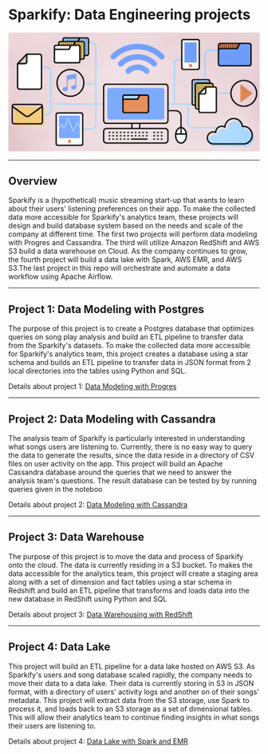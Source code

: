 # Sparkify: Data Engineering projects

![(@Data Engineer)| center](https://raw.githubusercontent.com/evelynle28/Sparkify/master/data-modeling-with-postgres/img/data-engineering-illustration.jpg)

---
## Overview

Sparkify is a (hypothetical) music streaming start-up that wants to learn about their users' listening preferences on their app. To make the collected data more accessible for Sparkify's analytics team, these projects will design and build database system based on the needs and scale of the company at different time. The first two projects will perform data modeling with Progres and Cassandra. The third will utilize Amazon RedShift and AWS S3 build a data warehouse on Cloud. As the company continues to grow, the fourth project will build a data lake with Spark, AWS EMR, and AWS S3.The last project in this repo will orchestrate and automate a data workflow using Apache Airflow.

---
## Project 1: Data Modeling with Postgres

The purpose of this project is to create a Postgres database that optimizes queries on song play analysis and build an ETL pipeline to transfer data from the Sparkify's datasets. To make the collected data more accessible for Sparkify's analytics team, this project creates a database using a star schema and builds an ETL pipeline to transfer data in JSON format from 2 local directories into the tables using Python and SQL.

Details about project 1: [Data Modeling with Progres](https://github.com/evelynle28/Sparkify/tree/master/data-modeling-with-postgres)

---
## Project 2: Data Modeling with Cassandra

The analysis team of Sparkify is particularly interested in understanding what songs users are listening to. Currently, there is no easy way to query the data to generate the results, since the data reside in a directory of CSV files on user activity on the app. This project will build an Apache Cassandra database around the queries that we need to answer the analysis team's questions. The result database can be tested by by running queries given in the noteboo

Details about project 2: [Data Modeling with Cassandra](https://github.com/evelynle28/Sparkify/tree/master/data-modeling-with-apache-cassandra)

---
## Project 3: Data Warehouse
The purpose of this project is to move the data and process of Sparkify onto the cloud. The data is currently residing in a S3 bucket. To makes the data accessible for the analytics team, this project will create a staging area along with a set of dimension and fact tables using a star schema in Redshift and build an ETL pipeline that transforms and loads data into the new database in RedShift using Python and SQL

Details about project 3: [Data Warehousing with RedShift](https://github.com/evelynle28/Sparkify/tree/master/data-warehousing-with-RedShift)

---
## Project 4: Data Lake
This project will build an ETL pipeline for a data lake hosted on AWS S3. As Sparkify's users and song database scaled rapidly, the company needs to move their data to a data lake. Their data is currently storing in S3 in JSON format, with a directory of users' activity logs and another on of their songs' metadata. This project will extract data from the S3 storage, use Spark to process it, and loads back to an S3 storage as a set of dimensional tables. This will allow their analytics team to continue finding insights in what songs their users are listening to.

Details about project 4: [Data Lake with Spark and EMR](https://github.com/evelynle28/Sparkify/tree/master/data-lake-with-spark)



